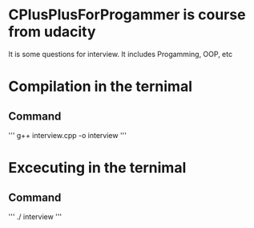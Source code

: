 # CPlusPlusForProgammer is course from udacity

It is some questions for interview. It includes
Progamming, OOP, etc


# Compilation in the ternimal
## Command
'''
 g++ interview.cpp -o interview
'''

# Excecuting in the ternimal
## Command
'''
./ interview
'''